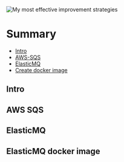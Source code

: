 <img class="img-fluid" src="https://s3.eu-central-1.amazonaws.com/alxolr-images-bk328/how-to-test-locally-aws-sqs-for-node-applications.jpeg" alt="My most effective improvement strategies"/>

# Summary

- [Intro](#intro)
- [AWS-SQS](#aws-sqs)
- [ElasticMQ](#elasticmq)
- [Create docker image](#create-docker-image)

## Intro

## AWS SQS

## ElasticMQ

## ElasticMQ docker image
